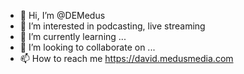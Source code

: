 - 👋 Hi, I’m @DEMedus
- 👀 I’m interested in podcasting, live streaming
- 🌱 I’m currently learning ...
- 💞️ I’m looking to collaborate on ...
- 📫 How to reach me https://david.medusmedia.com

<!---
DEMedus/DEMedus is a ✨ special ✨ repository because its `README.md` (this file) appears on your GitHub profile.
You can click the Preview link to take a look at your changes.
--->
